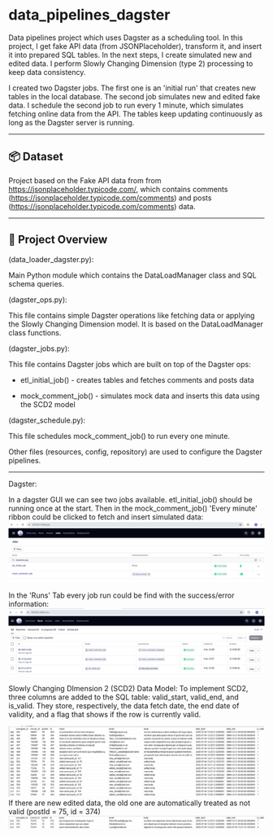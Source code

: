 # data_pipelines_dagster
Data pipelines project which uses Dagster as a scheduling tool. In this project, I get fake API data (from JSONPlaceholder), transform it, and insert it into prepared SQL tables. In the next steps, I create simulated new and edited data. I perform Slowly Changing Dimension (type 2) processing to keep data consistency.

I created two Dagster jobs. The first one is an 'initial run' that creates new tables in the local database. The second job simulates new and edited fake data. I schedule the second job to run every 1 minute, which simulates fetching online data from the API. The tables keep updating continuously as long as the Dagster server is running. 

---

## 📦 Dataset

Project based on the Fake API data from from https://jsonplaceholder.typicode.com/, which contains comments (https://jsonplaceholder.typicode.com/comments) and posts (https://jsonplaceholder.typicode.com/comments) data.

---

## 🔧 Project Overview

(data_loader_dagster.py):

Main Python module which contains the DataLoadManager class and SQL schema queries.

(dagster_ops.py):

This file contains simple Dagster operations like fetching data or applying the Slowly Changing Dimension model. It is based on the DataLoadManager class functions.

(dagster_jobs.py):

This file contains Dagster jobs which are built on top of the Dagster ops:

 - etl_initial_job() - creates tables and fetches comments and posts data

 - mock_comment_job() - simulates mock data and inserts this data using the SCD2 model

(dagster_schedule.py):

This file schedules mock_comment_job() to run every one minute.


Other files (resources, config, repository) are used to configure the Dagster pipelines.

---

Dagster:

In a dagster GUI we can see two jobs available. etl_initial_job() should be running once at the start. Then in the mock_comment_job() 'Every minute' ribbon could be clicked to fetch and insert simulated data:
![diagram](dagster_jobs.png)

In the 'Runs' Tab every job run could be find with the success/error information:
![diagram](dagster_runs.png)

Slowly Changing DImension 2 (SCD2) Data Model:
To implement SCD2, three columns are added to the SQL table: valid_start, valid_end, and is_valid. They store, respectively, the data fetch date, the end date of validity, and a flag that shows if the row is currently valid.

![Star Schema Overview](sql_table_scd2_v2.png)
If there are new edited data, the old one are automatically treated as not valid (postId = 75, id = 374)
![Star Schema Overview](sql_table_scd2.png)
 

